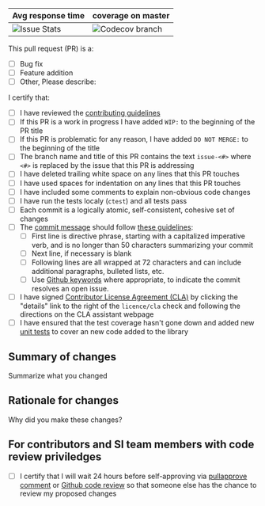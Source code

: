 <!-- Please fill out the pull request template included below, failure -->
<!-- to do so may result in immediate closure of your pull request. -->

<!-- Fill out all portions of this template that apply. Please delete -->
<!-- any unnecessary sections. -->

| Avg response time                 | coverage on master         |
| --------------------------------- | ---------------------------|
| ![Issue Stats][PR response img]   | ![Codecov branch][coverage]|

This pull request (PR) is a:
 - [ ] Bug fix
 - [ ] Feature addition
 - [ ] Other, Please describe:

I certify that:

 - [ ] I have reviewed the [contributing guidelines]
 - [ ] If this PR is a work in progress I have added `WIP:` to the
       beginning of the PR title
 - [ ] If this PR is problematic for any reason, I have added
       `DO NOT MERGE:` to the beginning of the title
 - [ ] The branch name and title of this PR contains the text
       `issue-<#>` where `<#>` is replaced by the issue that this PR
       is addressing
 - [ ] I have deleted trailing white space on any lines that this PR
       touches
 - [ ] I have used spaces for indentation on any lines that this PR
       touches
 - [ ] I have included some comments to explain non-obvious code
       changes
 - [ ] I have run the tests localy (`ctest`) and all tests pass
 - [ ] Each commit is a logically atomic, self-consistent, cohesive
       set of changes
 - [ ] The [commit message] should follow [these guidelines]:
     - [ ] First line is directive phrase, starting with a capitalized
           imperative verb, and is no longer than 50 characters
           summarizing your commit
     - [ ] Next line, if necessary is blank
     - [ ] Following lines are all wrapped at 72 characters and can
           include additional paragraphs, bulleted lists, etc.
     - [ ] Use [Github keywords] where appropriate, to indicate the
           commit resolves an open issue.
 - [ ] I have signed  [Contributor License Agreement (CLA)] by
       clicking the "details" link to the right of the `licence/cla`
       check and following the directions on the CLA assistant webpage
 - [ ] I have ensured that the test coverage hasn't gone down and added new [unit tests] to cover an new code added to the library

## Summary of changes ##

Summarize what you changed

## Rationale for changes ##

Why did you make these changes?

## For contributors and SI team members with code review priviledges ##

 - [ ] I certify that I will wait 24 hours before self-approving via
       [pullapprove comment] or [Github code review] so that someone
       else has the chance to review my proposed changes

[links]:#
[contributing guidelines]: https://github.com/sourceryinstitute/OpenCoarrays/blob/master/CONTRIBUTING.md
[commit message]: https://robots.thoughtbot.com/5-useful-tips-for-a-better-commit-message
[these guidelines]: http://tbaggery.com/2008/04/19/a-note-about-git-commit-messages.html
[Contributor License Agreement (CLA)]: https://cla-assistant.io/sourceryinstitute/OpenCoarrays
[pullapprove comment]: https://pullapprove.com/sourceryinstitute/OpenCoarrays/settings/
[Github code review]: https://help.github.com/articles/about-pull-request-reviews/
[Github keywords]: https://help.github.com/articles/closing-issues-via-commit-messages/
[unit tests]: https://github.com/sourceryinstitute/OpenCoarrays/tree/master/src/tests/unit
[PR response img]: https://img.shields.io/issuestats/p/github/sourceryinstitute/OpenCoarrays.svg?style=flat-square
[coverage]: https://img.shields.io/codecov/c/github/sourceryinstitute/OpenCoarrays/master.svg?style=flat-square
